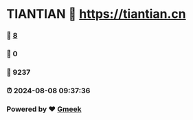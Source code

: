 # TIANTIAN :link: https://tiantian.cn 
### :page_facing_up: [8](https://tiantian.cn/tag.html) 
### :speech_balloon: 0 
### :hibiscus: 9237 
### :alarm_clock: 2024-08-08 09:37:36 
### Powered by :heart: [Gmeek](https://github.com/Meekdai/Gmeek)
